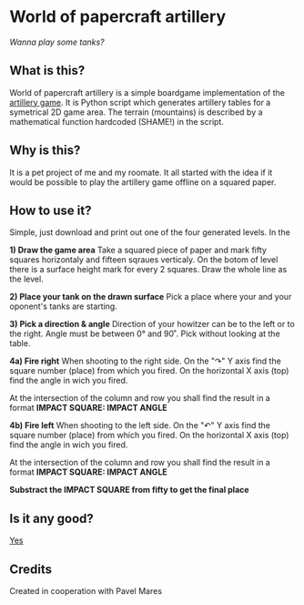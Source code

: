 # World of papercraft artillery
*Wanna play some tanks?*

## What is this?
World of papercraft artillery is a simple boardgame implementation of the [artillery game](https://en.wikipedia.org/wiki/Artillery_game).
It is Python script which generates artillery tables for a symetrical 2D game area.
The terrain (mountains) is described by a mathematical function hardcoded (SHAME!) in the script.

## Why is this?
It is a pet project of me and my roomate. It all started with the idea if it would be possible to play the artillery game offline on a squared paper.

## How to use it?
Simple, just download and print out one of the four generated levels. In the 

**1) Draw the game area**
Take a squared piece of paper and mark fifty squares horizontaly and fifteen sqraues verticaly.
On the botom of level there is a surface height mark for every 2 squares.
Draw the whole line as the level.

**2) Place your tank on the drawn surface**
Pick a place where your and your oponent's tanks are starting.

**3) Pick a direction & angle**
Direction of your howitzer can be to the left or to the right. Angle must be between 0° and 90˚.
Pick without looking at the table.

**4a) Fire right**
When shooting to the right side. On the "↷" Y axis find the square number (place) from which you fired.
On the horizontal X axis (top) find the angle in wich you fired.

At the intersection of the column and row you shall find the result in a format **IMPACT SQUARE: IMPACT ANGLE**

**4b) Fire left**
When shooting to the left side. On the "↶" Y axis find the square number (place) from which you fired.
On the horizontal X axis (top) find the angle in wich you fired.

At the intersection of the column and row you shall find the result in a format **IMPACT SQUARE: IMPACT ANGLE**

**Substract the IMPACT SQUARE from fifty to get the final place**

## Is it any good?
[Yes](https://news.ycombinator.com/item?id=3067434)

## Credits
Created in cooperation with Pavel Mares
